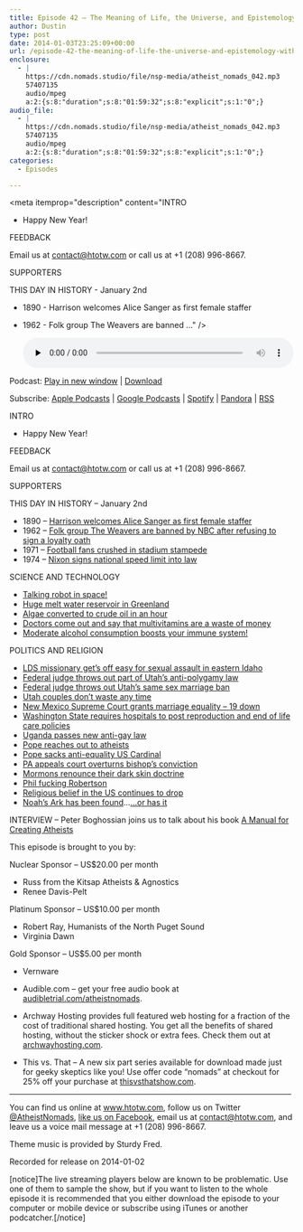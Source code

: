 ```yaml
---
title: Episode 42 – The Meaning of Life, the Universe, and Epistemology with Peter Boghossian
author: Dustin
type: post
date: 2014-01-03T23:25:09+00:00
url: /episode-42-the-meaning-of-life-the-universe-and-epistemology-with-peter-boghossian/
enclosure:
  - |
    https://cdn.nomads.studio/file/nsp-media/atheist_nomads_042.mp3
    57407135
    audio/mpeg
    a:2:{s:8:"duration";s:8:"01:59:32";s:8:"explicit";s:1:"0";}
audio_file:
  - |
    https://cdn.nomads.studio/file/nsp-media/atheist_nomads_042.mp3
    57407135
    audio/mpeg
    a:2:{s:8:"duration";s:8:"01:59:32";s:8:"explicit";s:1:"0";}
categories:
  - Episodes

---
```

<div itemscope itemtype="http://schema.org/AudioObject">
  <meta itemprop="name" content="Episode 42 – The Meaning of Life, the Universe, and Epistemology with Peter Boghossian" />
  
  <meta itemprop="uploadDate" content="2014-01-03T16:25:09-07:00" />
  
  <meta itemprop="encodingFormat" content="audio/mpeg" />
  
  <meta itemprop="duration" content="PT1H59M32S" />
  
  <meta itemprop="description" content="INTRO
* Happy New Year!

FEEDBACK

Email us at contact@htotw.com or call us at +1 (208) 996-8667.

SUPPORTERS

THIS DAY IN HISTORY - January 2nd

* 1890 - Harrison welcomes Alice Sanger as first female staffer
* 1962 - Folk group The Weavers are banned ..." />
  
  <meta itemprop="contentUrl" content="https://dts.podtrac.com/redirect.mp3/cdn.nomads.studio/file/nsp-media/atheist_nomads_042.mp3" />
  
  <meta itemprop="contentSize" content="54.7" />
  </p> 
  
  <div class="powerpress_player" id="powerpress_player_9526">
    <audio class="wp-audio-shortcode" id="audio-5196-41" preload="none" style="width: 100%;" controls="controls"><source type="audio/mpeg" src="https://dts.podtrac.com/redirect.mp3/cdn.nomads.studio/file/nsp-media/atheist_nomads_042.mp3?_=41" /><a href="https://dts.podtrac.com/redirect.mp3/cdn.nomads.studio/file/nsp-media/atheist_nomads_042.mp3">https://dts.podtrac.com/redirect.mp3/cdn.nomads.studio/file/nsp-media/atheist_nomads_042.mp3</a></audio>
  </div>
</div>

<p class="powerpress_links powerpress_links_mp3">
  Podcast: <a href="https://dts.podtrac.com/redirect.mp3/cdn.nomads.studio/file/nsp-media/atheist_nomads_042.mp3" class="powerpress_link_pinw" target="_blank" title="Play in new window" onclick="return powerpress_pinw('https://htotw.com/?powerpress_pinw=5196-podcast');" rel="nofollow">Play in new window</a> | <a href="https://dts.podtrac.com/redirect.mp3/cdn.nomads.studio/file/nsp-media/atheist_nomads_042.mp3" class="powerpress_link_d" title="Download" rel="nofollow" download="atheist_nomads_042.mp3">Download</a>
</p>

<p class="powerpress_links powerpress_subscribe_links">
  Subscribe: <a href="https://podcasts.apple.com/us/podcast/humanists-take-on-the-world/id530050098?mt=2&ls=1" class="powerpress_link_subscribe powerpress_link_subscribe_itunes" target="_blank" title="Subscribe on Apple Podcasts" rel="nofollow">Apple Podcasts</a> | <a href="https://www.google.com/podcasts?feed=aHR0cDovL2F0aGVpc3Rub21hZHMubGlic3luLmNvbS9yc3M%3D" class="powerpress_link_subscribe powerpress_link_subscribe_googleplay" target="_blank" title="Subscribe on Google Podcasts" rel="nofollow">Google Podcasts</a> | <a href="https://open.spotify.com/show/3LzK2xZGike6Tc1GEMtMbr?si=LieN9SNuTpq96smuaUsH8A" class="powerpress_link_subscribe powerpress_link_subscribe_spotify" target="_blank" title="Subscribe on Spotify" rel="nofollow">Spotify</a> | <a href="https://www.pandora.com/podcast/atheist-nomads/PC:10122?corr=62071012&part=ug" class="powerpress_link_subscribe powerpress_link_subscribe_pandora" target="_blank" title="Subscribe on Pandora" rel="nofollow">Pandora</a> | <a href="https://htotw.com/feed/podcast/" class="powerpress_link_subscribe powerpress_link_subscribe_rss" target="_blank" title="Subscribe via RSS" rel="nofollow">RSS</a>
</p>

INTRO  
* Happy New Year!

FEEDBACK

Email us at contact@htotw.com or call us at +1 (208) 996-8667.

SUPPORTERS

THIS DAY IN HISTORY &#8211; January 2nd

* 1890 &#8211; <a href="http://www.history.com/this-day-in-history/harrison-welcomes-alice-sanger-as-first-female-staffer" target="_blank" rel="noopener">Harrison welcomes Alice Sanger as first female staffer</a>  
* 1962 &#8211; <a href="http://www.history.com/this-day-in-history/folk-group-the-weavers-are-banned-by-nbc-after-refusing-to-sign-a-loyalty-oath" target="_blank" rel="noopener">Folk group The Weavers are banned by NBC after refusing to sign a loyalty oath</a>  
* 1971 &#8211; <a href="http://www.history.com/this-day-in-history/football-fans-crushed-in-stadium-stampede" target="_blank" rel="noopener">Football fans crushed in stadium stampede</a>  
* 1974 &#8211; <a href="http://www.history.com/this-day-in-history/nixon-signs-national-speed-limit-into-law" target="_blank" rel="noopener">Nixon signs national speed limit into law</a>

SCIENCE AND TECHNOLOGY

* <a href="http://www.chron.com/business/article/Japan-robot-chats-with-astronaut-on-space-station-5080657.php?World_Business_News=" target="_blank" rel="noopener">Talking robot in space!</a>  
* <a href="http://blueandgreentomorrow.com/2013/12/24/huge-melt-water-reservoir-discovered-under-greenland-ice/" target="_blank" rel="noopener">Huge melt water reservoir in Greenland</a>  
* <a href="http://www.rawstory.com/rs/2013/12/18/scientists-cut-million-year-natural-process-to-convert-algae-into-crude-oil-to-about-an-hour/" target="_blank" rel="noopener">Algae converted to crude oil in an hour</a>  
* <a href="http://www.livescience.com/42001-case-is-closed-multivitamins-are-a-waste-of-money-doctors-say.html" target="_blank" rel="noopener">Doctors come out and say that multivitamins are a waste of money</a>  
* <a href="http://www.usatoday.com/story/news/nation-now/2013/12/30/drinking-body-immune-system/4247323/" target="_blank" rel="noopener">Moderate alcohol consumption boosts your immune system!</a>

POLITICS AND RELIGION

* <a href="http://www.idahostatejournal.com/members/utah-man-sentenced-for-crime-committed-on-lds-mission-in/article_a7ff4c2a-6713-11e3-87d6-001a4bcf887a.html" target="_blank" rel="noopener">LDS missionary get’s off easy for sexual assault in eastern Idaho</a>  
* <a href="http://m.sltrib.com/sltrib/mobile3/56894145-219/utah-polygamy-waddoups-ruling.html.csp" target="_blank" rel="noopener">Federal judge throws out part of Utah’s anti-polygamy law</a>  
* <a href="http://www.freedomtomarry.org/blog/entry/federal-district-judge-in-utah-strikes-down-marriage-ban-as-unconstitutiona" target="_blank" rel="noopener">Federal judge throws out Utah’s same sex marriage ban</a>  
* <a href="http://www.buzzfeed.com/hunterschwarz/photos-from-the-first-day-of-marriage-equality-in-utah" target="_blank" rel="noopener">Utah couples don’t waste any time</a>  
* <a href="http://www.hrc.org/blog/entry/breaking-new-mexico-court-ruling-extends-marriage-equality-statewide" target="_blank" rel="noopener">New Mexico Supreme Court grants marriage equality &#8211; 19 down</a>  
* <a href="http://blogs.seattletimes.com/today/2013/12/hospitals-must-post-policies-on-reproduction-end-of-life-care/" target="_blank" rel="noopener">Washington State requires hospitals to post reproduction and end of life care policies</a>  
* <a href="http://www.nytimes.com/2013/12/21/world/africa/ugandan-parliament-approves-antigay-law.html?_r=3&" target="_blank" rel="noopener">Uganda passes new anti-gay law</a>  
* <a href="http://www.smh.com.au/world/pope-reaches-out-to-atheists-in-christmas-appeal-for-peace-20131226-hv6w9.html" target="_blank" rel="noopener">Pope reaches out to atheists</a>  
* <a href="http://www.examiner.com/article/pope-francis-dumps-a-united-states-cardinal-who-has-spoken-out-against-equality" target="_blank" rel="noopener">Pope sacks anti-equality US Cardinal</a>  
* <a href="http://www.latimes.com/nation/nationnow/la-na-nn-pa-court-reverses-priest-conviction-20131226,0,7925061.story#axzz2od57rB1P" target="_blank" rel="noopener">PA appeals court overturns bishop’s conviction</a>  
* <a href="http://www.alternet.org/belief/mormon-church-dark-skin-sign-gods-curse-no-longer" target="_blank" rel="noopener">Mormons renounce their dark skin doctrine</a>  
* <a href="http://www.dailymail.co.uk/news/article-2531462/You-got-marry-girls-15-16-Duck-Dynasty-star-Phil-Robertson-wades-new-controversy-advises-men-marry-underage-girls-newly-unearthed-video.html" target="_blank" rel="noopener">Phil fucking Robertson</a>  
* <a href="http://www.harrisinteractive.com/NewsRoom/HarrisPolls/tabid/447/ctl/ReadCustom%20Default/mid/1508/ArticleId/1353/Default.aspx" target="_blank" rel="noopener">Religious belief in the US continues to drop</a>  
* <a href="http://www.sunnyskyz.com/good-news/470/Noah-s-Ark-Has-Been-Found-Why-Are-They-Keeping-Us-In-The-Dark-" target="_blank" rel="noopener">Noah’s Ark has been found</a>&#8230;<a href="http://www.snopes.com/religion/noahsark.asp" target="_blank" rel="noopener">&#8230;or has it</a>

INTERVIEW &#8211; Peter Boghossian joins us to talk about his book [A Manual for Creating Atheists][1]<img decoding="async" loading="lazy" src="http://ir-na.amazon-adsystem.com/e/ir?t=dwnomad-20&l=as2&o=1&a=1939578094" alt="" width="1" height="1" border="0" />

This episode is brought to you by:

Nuclear Sponsor &#8211; US$20.00 per month  
* Russ from the Kitsap Atheists & Agnostics  
* Renee Davis-Pelt

Platinum Sponsor – US$10.00 per month  
* Robert Ray, Humanists of the North Puget Sound  
* Virginia Dawn

Gold Sponsor – US$5.00 per month  
* Vernware

* Audible.com &#8211; get your free audio book at <a href="audibletrial.com/atheistnomads" target="_blank" rel="noopener">audibletrial.com/atheistnomads</a>.  
* Archway Hosting provides full featured web hosting for a fraction of the cost of traditional shared hosting. You get all the benefits of shared hosting, without the sticker shock or extra fees. Check them out at <a href="http://archwayhosting.com/" target="_blank" rel="noopener">archwayhosting.com</a>.  
* This vs. That &#8211; A new six part series available for download made just for geeky skeptics like you! Use offer code &#8220;nomads&#8221; at checkout for 25% off your purchase at <a href="http://www.thisvsthatshow.com/" target="_blank" rel="noopener">thisvsthatshow.com</a>.

<hr width="500" />

You can find us online at <a href="https://www.htotw.com/" target="_blank" rel="noopener">www.htotw.com</a>, follow us on Twitter <a href="https://twitter.com/AtheistNomads" target="_blank" rel="noopener">@AtheistNomads</a>, <a href="https://htotw.com/facebook" target="_blank" rel="noopener">like us on Facebook</a>, email us at <contact@htotw.com>, and leave us a voice mail message at +1 (208) 996-8667.

Theme music is provided by Sturdy Fred.

Recorded for release on 2014-01-02

[notice]The live streaming players below are known to be problematic. Use one of them to sample the show, but if you want to listen to the whole episode it is recommended that you either download the episode to your computer or mobile device or subscribe using iTunes or another podcatcher.[/notice]

 [1]: http://www.amazon.com/gp/product/1939578094/ref=as_li_ss_tl?ie=UTF8&camp=1789&creative=390957&creativeASIN=1939578094&linkCode=as2&tag=dwnomad-20